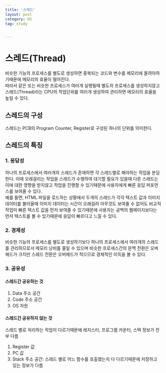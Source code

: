 ```yaml
---
title: '스레드'
layout: post
category: OS
tag: study


---
```

# 스레드(Thread)
비슷한 기능의 프로세스를 별도로 생성하면 중복되는 코드와 변수를 메모리에 올려야하기때문에 메모리의 효율이 떨어진다.   
따라서 같은 또는 비슷한 프로세스가 여러개 실행될때
별도의 프로세스를 생성하지않고 스레드(Thread)라는 CPU의 작업단위를 여러개 생성하여 관리하면 메모리의 효율을 높일 수 있다.

## 스레드의 구성
스레드는 PCB의 Program Counter, Register로 구성된 하나의 단위를 의미한다. 

## 스레드의 특징

### 1. 응답성
하나의 프로세스에서 여러개의 스레드가 존재하면 각 스레드별로 해야하는 작업을 분담한다. 이때 오래걸리는 작업을 스레드가 수행하여 대기할 필요가 있을때 다른 스레드는 이에 대한
영향을 받지않고 작업을 진행할 수 있기때문에 사용자에게 빠른 응답 퍼포먼스를 보여줄 수 있다.   
예를 들면, HTML 파일을 로드하는 상황에서 두개의 스레드가 각각 텍스트 값과 이미지 데이터를 불러올때 이미지 데이터는 시간이 오래걸려 아무것도 보여줄 수 없어도 비교적 작업이
빠른 텍스트 값을 먼저 보여줄 수 있기때문에 사용자는 공백의 웹페이지보다는 먼저 텍스트를 볼 수 있기때문에 응답이 빠르다고 느낄 수 있다.

### 2. 경제성
비슷한 기능의 프로세스를 별도로 생성하기보다 하나의 프로세스에서 여러개의 스레드를 관리하므로서 메모리 낭비를 줄일 수 있으며
비슷한 프로세스간의 문맥 전환은 오버헤드가 크지만 스레드 전환은 오버헤드가 적으므로 경제적인 이득을 볼 수 있다.

### 3. 공유성

#### 스레드간 공유하는 것
1. Data 주소 공간
2. Code 주소 공간
3. OS 자원

#### 스레드간 공유하지 않는 것
스레드 별로 처리하는 작업이 다르기때문에 레지스터, 프로그램 카운터, 스택 정보가 전부 다름
1. Register 값
2. PC 값
3. Stack 주소 공간: 스레드 별로 어느 함수를 호출했는지 다 다르기때문에 저장하고 있는 정보가 다름